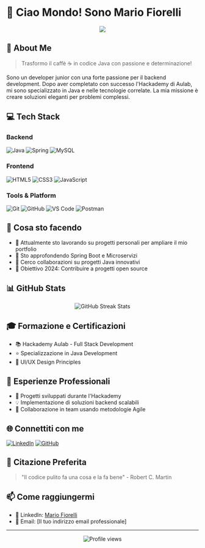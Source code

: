 # 👋 Ciao Mondo! Sono Mario Fiorelli

<div align="center">
  <img src="https://readme-typing-svg.herokuapp.com/?lines=Full+Stack+Developer+Junior;Java+Specialist;Backend+Enthusiast&center=true&width=380&height=50">
</div>

## 🚀 About Me

> Trasformo il caffè ☕ in codice Java con passione e determinazione!

Sono un developer junior con una forte passione per il backend development. Dopo aver completato con successo l'Hackademy di Aulab, mi sono specializzato in Java e nelle tecnologie correlate. La mia missione è creare soluzioni eleganti per problemi complessi.

## 💻 Tech Stack

### Backend
![Java](https://img.shields.io/badge/Java-ED8B00?style=for-the-badge&logo=java&logoColor=white)
![Spring](https://img.shields.io/badge/Spring-6DB33F?style=for-the-badge&logo=spring&logoColor=white)
![MySQL](https://img.shields.io/badge/MySQL-005C84?style=for-the-badge&logo=mysql&logoColor=white)

### Frontend
![HTML5](https://img.shields.io/badge/HTML5-E34F26?style=for-the-badge&logo=html5&logoColor=white)
![CSS3](https://img.shields.io/badge/CSS3-1572B6?style=for-the-badge&logo=css3&logoColor=white)
![JavaScript](https://img.shields.io/badge/JavaScript-323330?style=for-the-badge&logo=javascript&logoColor=F7DF1E)

### Tools & Platform
![Git](https://img.shields.io/badge/GIT-E44C30?style=for-the-badge&logo=git&logoColor=white)
![GitHub](https://img.shields.io/badge/GitHub-100000?style=for-the-badge&logo=github&logoColor=white)
![VS Code](https://img.shields.io/badge/VSCode-0078D4?style=for-the-badge&logo=visual%20studio%20code&logoColor=white)
![Postman](https://img.shields.io/badge/Postman-FF6C37?style=for-the-badge&logo=Postman&logoColor=white)

## 🎯 Cosa sto facendo

- 🔭 Attualmente sto lavorando su progetti personali per ampliare il mio portfolio
- 🌱 Sto approfondendo Spring Boot e Microservizi
- 👯 Cerco collaborazioni su progetti Java innovativi
- 🎯 Obiettivo 2024: Contribuire a progetti open source

## 📊 GitHub Stats

<div align="center">
  <img src="https://github-readme-streak-stats.herokuapp.com/?user=MarioFiorelli&theme=dark" alt="GitHub Streak Stats">
</div>

## 🎓 Formazione e Certificazioni

- 📚 Hackademy Aulab - Full Stack Development
- ⭐ Specializzazione in Java Development
- 🎨 UI/UX Design Principles

## 💼 Esperienze Professionali

- 🚀 Progetti sviluppati durante l'Hackademy
- 💡 Implementazione di soluzioni backend scalabili
- 🤝 Collaborazione in team usando metodologie Agile

## 🌐 Connettiti con me

[![LinkedIn](https://img.shields.io/badge/LinkedIn-0077B5?style=for-the-badge&logo=linkedin&logoColor=white)](https://www.linkedin.com/in/mario-fiorelli-full-stack-java-dev-junior/)
[![GitHub](https://img.shields.io/badge/GitHub-100000?style=for-the-badge&logo=github&logoColor=white)](https://github.com/MarioFiorelli)

## 💭 Citazione Preferita

> "Il codice pulito fa una cosa e la fa bene" - Robert C. Martin

## 📫 Come raggiungermi

- 💼 LinkedIn: [Mario Fiorelli](https://www.linkedin.com/in/mario-fiorelli-full-stack-java-dev-junior/)
- 📧 Email: [Il tuo indirizzo email professionale]

---

<div align="center">
  <img src="https://komarev.com/ghpvc/?username=MarioFiorelli&color=blueviolet" alt="Profile views">
</div>
